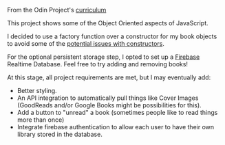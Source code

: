 From the Odin Project's [curriculum](https://www.theodinproject.com/courses/javascript/lessons/library)

This project shows some of the Object Oriented aspects of JavaScript.

I decided to use a factory function over a constructor for my book objects to avoid some of the [potential issues with constructors](https://tsherif.wordpress.com/2013/08/04/constructors-are-bad-for-javascript/).

For the optional persistent storage step, I opted to set up a [Firebase](firebase.google.com) Realtime Database. Feel free to try adding and removing books!

At this stage, all project requirements are met, but I may eventually add:
* Better styling.
* An API integration to automatically pull things like Cover Images (GoodReads and/or Google Books might be possibilities for this).
* Add a button to "unread" a book (sometimes people like to read things more than once)
* Integrate firebase authentication to allow each user to have their own library stored in the database.
